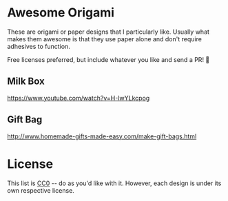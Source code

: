 # Awesome Origami

These are origami or paper designs that I particularly like. Usually what makes
them awesome is that they use paper alone and don't require adhesives to
function.

Free licenses preferred, but include whatever you like and send a PR! :wave:


## Milk Box

https://www.youtube.com/watch?v=H-IwYLkcpog


## Gift Bag

http://www.homemade-gifts-made-easy.com/make-gift-bags.html


# License

This list is [CC0](https://creativecommons.org/choose/zero/) -- do as you'd like
with it. However, each design is under its own respective license.

